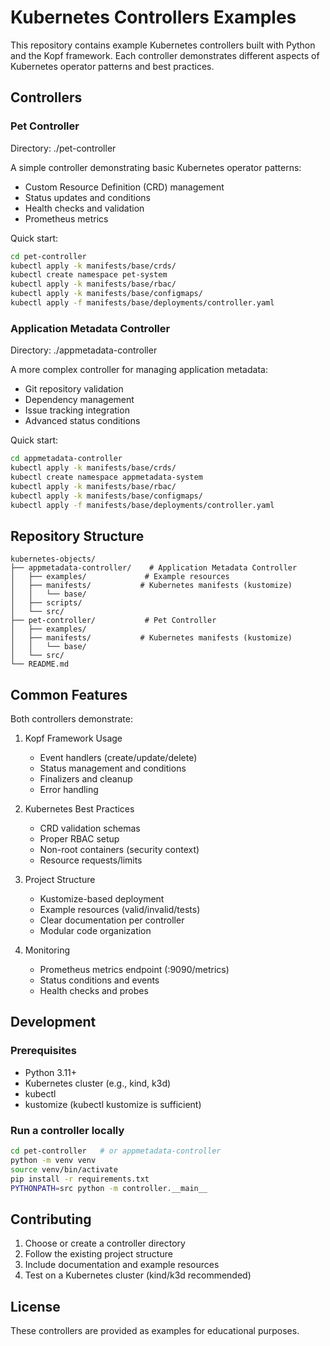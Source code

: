 # Kubernetes Controllers Examples

This repository contains example Kubernetes controllers built with Python and the Kopf framework. Each controller demonstrates different aspects of Kubernetes operator patterns and best practices.

## Controllers

### Pet Controller
Directory: ./pet-controller

A simple controller demonstrating basic Kubernetes operator patterns:
- Custom Resource Definition (CRD) management
- Status updates and conditions
- Health checks and validation
- Prometheus metrics

Quick start:
```bash
cd pet-controller
kubectl apply -k manifests/base/crds/
kubectl create namespace pet-system
kubectl apply -k manifests/base/rbac/
kubectl apply -k manifests/base/configmaps/
kubectl apply -f manifests/base/deployments/controller.yaml
```

### Application Metadata Controller
Directory: ./appmetadata-controller

A more complex controller for managing application metadata:
- Git repository validation
- Dependency management
- Issue tracking integration
- Advanced status conditions

Quick start:
```bash
cd appmetadata-controller
kubectl apply -k manifests/base/crds/
kubectl create namespace appmetadata-system
kubectl apply -k manifests/base/rbac/
kubectl apply -k manifests/base/configmaps/
kubectl apply -f manifests/base/deployments/controller.yaml
```

## Repository Structure

```
kubernetes-objects/
├── appmetadata-controller/    # Application Metadata Controller
│   ├── examples/             # Example resources
│   ├── manifests/           # Kubernetes manifests (kustomize)
│   │   └── base/
│   ├── scripts/
│   └── src/
├── pet-controller/           # Pet Controller
│   ├── examples/
│   ├── manifests/           # Kubernetes manifests (kustomize)
│   │   └── base/
│   └── src/
└── README.md
```

## Common Features

Both controllers demonstrate:

1. Kopf Framework Usage
   - Event handlers (create/update/delete)
   - Status management and conditions
   - Finalizers and cleanup
   - Error handling

2. Kubernetes Best Practices
   - CRD validation schemas
   - Proper RBAC setup
   - Non-root containers (security context)
   - Resource requests/limits

3. Project Structure
   - Kustomize-based deployment
   - Example resources (valid/invalid/tests)
   - Clear documentation per controller
   - Modular code organization

4. Monitoring
   - Prometheus metrics endpoint (:9090/metrics)
   - Status conditions and events
   - Health checks and probes

## Development

### Prerequisites
- Python 3.11+
- Kubernetes cluster (e.g., kind, k3d)
- kubectl
- kustomize (kubectl kustomize is sufficient)

### Run a controller locally
```bash
cd pet-controller   # or appmetadata-controller
python -m venv venv
source venv/bin/activate
pip install -r requirements.txt
PYTHONPATH=src python -m controller.__main__
```

## Contributing

1. Choose or create a controller directory
2. Follow the existing project structure
3. Include documentation and example resources
4. Test on a Kubernetes cluster (kind/k3d recommended)

## License

These controllers are provided as examples for educational purposes.
